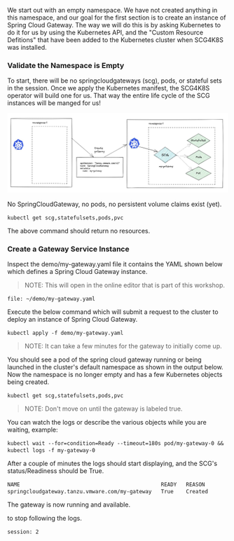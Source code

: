 We start out with an empty namespace. We have not created anything in this namespace, and our goal for the first section is to create an instance of Spring Cloud Gateway. The way we will do this is by asking Kubernetes to do it for us by using the Kubernetes API, and the "Custom Resource Defitions" that have been added to the Kubernetes cluster when SCG4K8S was installed.


### Validate the Namespace is Empty

To start, there will be no springcloudgateways (scg), pods, or stateful sets in the session. Once we apply the Kubernetes manifest, the SCG4K8S operator will build one for us. That way the entire life cycle of the SCG instances will be manged for us!

![SCG4K8S](images/define-scg1.jpg)

No SpringCloudGateway, no pods, no persistent volume claims exist (yet).

```execute-1
kubectl get scg,statefulsets,pods,pvc
```

The above command should return no resources.

### Create a Gateway Service Instance

Inspect the demo/my-gateway.yaml file it contains the YAML shown below which defines a Spring Cloud Gateway instance.

>NOTE: This will open in the online editor that is part of this workshop.

```editor:open-file
file: ~/demo/my-gateway.yaml
```

Execute the below command which will submit a request to the cluster to deploy an instance of Spring Cloud Gateway.

```execute-1
kubectl apply -f demo/my-gateway.yaml 
```

>NOTE: It can take a few minutes for the gateway to initially come up.

You should see a pod of the spring cloud gateway running or being launched in the cluster's default namespace as shown in the output below. Now the namespace is no longer empty and has a few Kubernetes objects being created.

```execute-1
kubectl get scg,statefulsets,pods,pvc
```

>NOTE: Don't move on until the gateway is labeled true.

You can watch the logs or describe the various objects while you are waiting, example:

```execute-2
kubectl wait --for=condition=Ready --timeout=180s pod/my-gateway-0 && kubectl logs -f my-gateway-0
```

After a couple of minutes the logs should start displaying, and the SCG's status/Readiness should be True.

```
NAME                                             READY   REASON
springcloudgateway.tanzu.vmware.com/my-gateway   True    Created
```

The gateway is now running and available.

to stop following the logs.

```terminal:interrupt
session: 2
```


